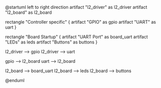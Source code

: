 @startuml
left to right direction
artifact "l2_driver" as l2_driver
artifact "l2_board" as l2_board

rectangle "Controller specific" {
    artifact "GPIO" as gpio
    artifact "UART" as uart
}

rectangle "Board Startup" {
    artifact "UART Port" as board_uart
    artifact "LEDs" as leds
    artifact "Buttons" as buttons
}

l2_driver --> gpio
l2_driver --> uart

gpio --> l2_board
uart --> l2_board

l2_board --> board_uart
l2_board --> leds
l2_board --> buttons

@enduml

